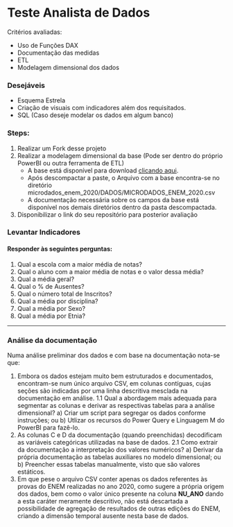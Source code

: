 # Teste Analista de Dados
Critérios avaliadas:
- Uso de Funções DAX
- Documentação das medidas
- ETL
- Modelagem dimensional dos dados

### Desejáveis
- Esquema Estrela
- Criação de visuais com indicadores além dos requisitados.
- SQL (Caso deseje modelar os dados em algum banco)


### Steps:

1. Realizar um Fork desse projeto
2. Realizar a modelagem dimensional da base (Pode ser dentro do próprio PowerBI ou outra ferramenta de ETL)
    - A base está disponível para download [clicando aqui](https://download.inep.gov.br/microdados/microdados_enem_2020.zip).
    - Após descompactar a paste, o Arquivo com a base encontra-se no diretório microdados_enem_2020/DADOS/MICRODADOS_ENEM_2020.csv
    - A documentação necessária sobre os campos da base está disponível nos demais diretórios dentro da pasta descompactada.
4. Disponibilizar o link do seu repositório para posterior avaliação


### Levantar Indicadores
#### Responder às seguintes perguntas:
1. Qual a escola com a maior média de notas?
2. Qual o aluno com a maior média de notas e o valor dessa média?
3. Qual a média geral?
4. Qual o % de Ausentes?
5. Qual o número total de Inscritos?
6. Qual a média por disciplina?
7. Qual a média por Sexo?
8. Qual a média por Etnia?

---

### Análise da documentação
Numa análise preliminar dos dados e com base na documentação nota-se que:
1. Embora os dados estejam muito bem estruturados e documentados, encontram-se num único arquivo CSV, em colunas contíguas, cujas seções são indicadas por uma linha descritiva mesclada na documentação em análise.
	1.1 Qual a abordagem mais adequada para segmentar as colunas e derivar as respectivas tabelas para a análise dimensional?
		a) Criar um script para segregar os dados conforme instruções; ou
		b) Utlizar os recursos do Power Query e Linguagem M do PowerBI para fazê-lo.
2. As colunas C e D da documentação (quando preenchidas) decodificam as variáveis categóricas utilizadas na base de dados.
	2.1 Como extrair da documentação a interpretação dos valores numéricos?
		a) Derivar da própria documentação as tabelas auxiliares no modelo dimensional; ou
		b) Preencher essas tabelas manualmente, visto que são valores estáticos.
3. Em que pese o arquivo CSV conter apenas os dados referentes às provas do ENEM realizadas no ano 2020, como sugere a própria origem dos dados, bem como o valor único presente na coluna **NU_ANO** dando a esta caráter meramente descritivo, não está descartada a possibilidade de agregação de resultados de outras edições do ENEM, criando a dimensão temporal ausente nesta base de dados.
